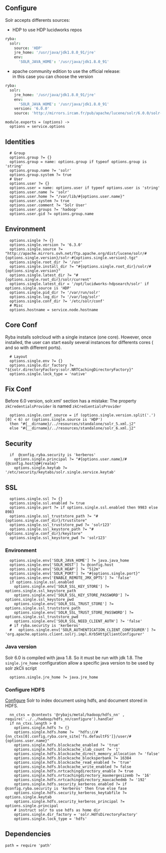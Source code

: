 ## Configure
Solr accepts differents sources:
 - HDP to use HDP lucidworks repos

```cson
ryba:
  solr:
    source: 'HDP'
    jre_home: '/usr/java/jdk1.8.0_91/jre'
    env:
      'SOLR_JAVA_HOME': '/usr/java/jdk1.8.0_91'
```
 - apache community edition to use the official release:   
 in this case you can choose the version

```cson
ryba:
  solr:
    jre_home: '/usr/java/jdk1.8.0_91/jre'
    env:
      'SOLR_JAVA_HOME': '/usr/java/jdk1.8.0_91'
    version: '6.0.0'
    source: 'http://mirrors.ircam.fr/pub/apache/lucene/solr/6.0.0/solr-6.0.0.tgz'
```

    module.exports = (options) ->
      options = service.options

## Identities

      # Group
      options.group ?= {}
      options.group = name: options.group if typeof options.group is 'string'
      options.group.name ?= 'solr'
      options.group.system ?= true
      # User
      options.user ?= {}
      options.user = name: options.user if typeof options.user is 'string'
      options.user.name ?= 'solr'
      options.user.home ?= "/var/lib/#{options.user.name}"
      options.user.system ?= true
      options.user.comment ?= 'Solr User'
      options.user.groups ?= 'hadoop'
      options.user.gid ?= options.group.name

## Environment

      options.single ?= {}
      options.single.version ?= '6.3.0'
      options.single.source ?= "http://apache.mirrors.ovh.net/ftp.apache.org/dist/lucene/solr/#{options.single.version}/solr-#{options.single.version}.tgz"
      options.single.root_dir ?= '/usr'
      options.single.install_dir ?= "#{options.single.root_dir}/solr/#{options.single.version}"
      options.single.latest_dir ?= "#{options.single.root_dir}/solr/current"
      options.single.latest_dir = '/opt/lucidworks-hdpsearch/solr' if options.single.source is 'HDP'
      options.single.pid_dir ?= '/var/run/solr'
      options.single.log_dir ?= '/var/log/solr'
      options.single.conf_dir ?= '/etc/solr/conf'
      # Misc
      options.hostname = service.node.hostname

## Core Conf
Ryba installs solrcloud with a single instance (one core).
However, once installed, the user can start easily several instances for 
differents cores ( and so with different ports).

      # Layout
      options.single.env ?= {}
      options.single.dir_factory ?= "${solr.directoryFactory:solr.NRTCachingDirectoryFactory}"
      options.single.lock_type = 'native'

## Fix Conf

Before 6.0 version, solr.xml'<solrCloud> section has a mistake:
The property `zkCredentialsProvider` is named `zkCredientialsProvider`

      options.single.conf_source = if (options.single.version.split('.')[0] < 6) or (options.single.source is 'HDP')
      then "#{__dirname}/../resources/standalone/solr_5.xml.j2"
      else "#{__dirname}/../resources/standalone/solr_6.xml.j2"

## Security

      if  @config.ryba.security is 'kerberos'
        options.single.principal ?= "#{options.user.name}/#{@config.host}@#{realm}"
        options.single.keytab ?= '/etc/security/keytabs/solr.single.service.keytab'


## SSL

      options.single.ssl ?= {}
      options.single.ssl.enabled ?= true
      options.single.port ?= if options.single.ssl.enabled then 9983 else 8983
      options.single.ssl_truststore_path ?= "#{options.single.conf_dir}/truststore"
      options.single.ssl_truststore_pwd ?= 'solr123'
      options.single.ssl_keystore_path ?= "#{options.single.conf_dir}/keystore"
      options.single.ssl_keystore_pwd ?= 'solr123'

### Environment

      options.single.env['SOLR_JAVA_HOME'] ?= java.java_home
      options.single.env['SOLR_HOST'] ?= @config.host
      options.single.env['SOLR_HEAP'] ?= "512m"
      options.single.env['SOLR_PORT'] ?= "#{options.single.port}"
      options.single.env['ENABLE_REMOTE_JMX_OPTS'] ?= 'false'
      if options.single.ssl.enabled
        options.single.env['SOLR_SSL_KEY_STORE'] ?= options.single.ssl_keystore_path
        options.single.env['SOLR_SSL_KEY_STORE_PASSWORD'] ?= options.single.ssl_keystore_pwd
        options.single.env['SOLR_SSL_TRUST_STORE'] ?= options.single.ssl_truststore_path
        options.single.env['SOLR_SSL_TRUST_STORE_PASSWORD'] ?= options.single.ssl_truststore_pwd
        options.single.env['SOLR_SSL_NEED_CLIENT_AUTH'] ?= 'false'
      # if ryba.security is 'kerberos'
      #   options.single.env['SOLR_AUTHENTICATION_CLIENT_CONFIGURER'] ?= 'org.apache.options.client.solrj.impl.Krb5HttpClientConfigurer'

### Java version
Solr 6.0 is compiled with java 1.8.
So it must be run with jdk 1.8.
The `single.jre_home` configuration allow a specific java version to be used by 
solr zkCli script

      options.single.jre_home ?= java.jre_home

### Configure HDFS
[Configure][solr-hdfs] Solr to index document using hdfs, and document stored in HDFS.

      nn_ctxs = @contexts '@rybajs/metal/hadoop/hdfs_nn' , require('../../hadoop/hdfs_nn/configure').handler
      if nn_ctxs.length > 0
        options.single.hdfs ?= {}
        options.single.hdfs.home ?=  "hdfs://#{nn_ctxs[0].config.ryba.core_site['fs.defaultFS']}/user/#{options.user.name}"
        options.single.hdfs.blockcache_enabled ?= 'true'
        options.single.hdfs.blockcache_slab_count ?= '1'
        options.single.hdfs.blockcache_direct_memory_allocation ?= 'false'
        options.single.hdfs.blockcache_blocksperbank ?= 16384
        options.single.hdfs.blockcache_read_enabled ?= 'true'
        options.single.hdfs.blockcache_write_enabled ?= false
        options.single.hdfs.nrtcachingdirectory_enable ?= true
        options.single.hdfs.nrtcachingdirectory_maxmergesizemb ?= '16'
        options.single.hdfs.nrtcachingdirectory_maxcachedmb ?= '192'
        options.single.hdfs.security_kerberos_enabled ?= if @config.ryba.security is 'kerberos' then true else fase
        options.single.hdfs.security_kerberos_keytabfile ?= options.single.keytab
        options.single.hdfs.security_kerberos_principal ?= options.single.principal
        # instruct solr to use hdfs as home dir
        options.single.dir_factory = 'solr.HdfsDirectoryFactory'
        options.single.lock_type = 'hdfs'

## Dependencies

    path = require 'path'

[solr-krb5]:https://cwiki.apache.org/confluence/display/solr/Kerberos+Authentication+Plugin
[solr-ssl]: https://cwiki.apache.org/confluence/display/solr/Enabling+SSL#EnablingSSL-RunSolrCloudwithSSL
[solr-auth]: https://cwiki.apache.org/confluence/display/solr/Rule-Based+Authorization+Plugin
[solr-hdfs]: http://fr.hortonworks.com/hadoop-tutorial/searching-data-solr/
